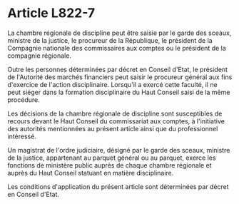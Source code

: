 # Article L822-7

La chambre régionale de discipline peut être saisie par le garde des sceaux, ministre de la justice, le procureur de la République, le président de la Compagnie nationale des commissaires aux comptes ou le président de la compagnie régionale.

Outre les personnes déterminées par décret en Conseil d'Etat, le président de l'Autorité des marchés financiers peut saisir le procureur général aux fins d'exercice de l'action disciplinaire. Lorsqu'il a exercé cette faculté, il ne peut siéger dans la formation disciplinaire du Haut Conseil saisi de la même procédure.

Les décisions de la chambre régionale de discipline sont susceptibles de recours devant le Haut Conseil du commissariat aux comptes, à l'initiative des autorités mentionnées au présent article ainsi que du professionnel intéressé.

Un magistrat de l'ordre judiciaire, désigné par le garde des sceaux, ministre de la justice, appartenant au parquet général ou au parquet, exerce les fonctions de ministère public auprès de chaque chambre régionale et auprès du Haut Conseil statuant en matière disciplinaire.

Les conditions d'application du présent article sont déterminées par décret en Conseil d'Etat.
